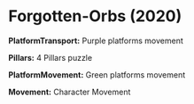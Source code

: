 # Forgotten-Orbs (2020)


**PlatformTransport:** Purple platforms movement

**Pillars:** 4 Pillars puzzle

**PlatformMovement:** Green platforms movement

**Movement:** Character Movement
